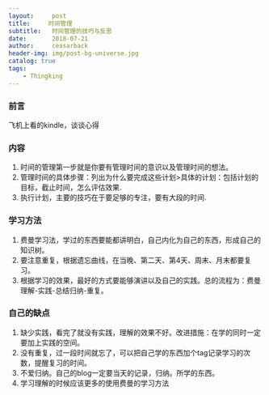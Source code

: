 ```yaml
---
layout:     post
title:     时间管理
subtitle:   时间管理的技巧与反思
date:       2018-07-21
author:     ceasarback
header-img: img/post-bg-universe.jpg
catalog: true
tags:
    - Thingking
---
```



### 前言 

飞机上看的kindle，谈谈心得


### 内容 
1. 时间的管理第一步就是你要有管理时间的意识以及管理时间的想法。
2. 管理时间的具体步骤：列出为什么要完成这些计划>具体的计划：包括计划的目标，截止时间，怎么评估效果.
3. 执行计划，主要的技巧在于要足够的专注，要有大段的时间.

### 学习方法 
1. 费曼学习法，学过的东西要能都讲明白，自己内化为自己的东西，形成自己的知识树。
2. 要注意重复，根据遗忘曲线，在当晚、第二天、第4天、周末、月末都要复习。
3. 根据学习的效果，最好的方式要能够演讲以及自己的实践。总的流程为：费曼理解-实践-总结归纳-重复。

### 自己的缺点 

1. 缺少实践，看完了就没有实践，理解的效果不好。改进措施：在学的同时一定要加上实践的空间。
2. 没有重复，过一段时间就忘了，可以把自己学的东西加个tag记录学习的次数，提醒复习的时间。
3. 不爱归纳。自己的blog一定要当天的记录，归纳。所学的东西。
4. 学习理解的时候应该更多的使用费曼的学习方法



